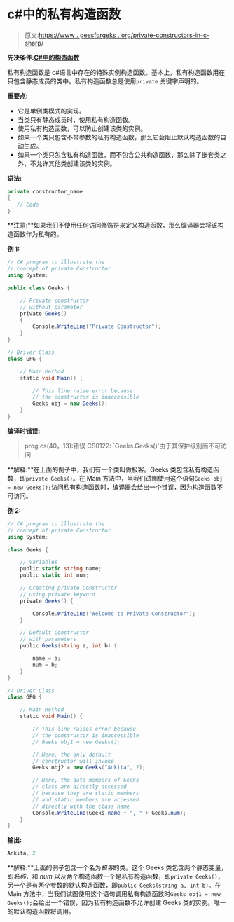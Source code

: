 # c#中的私有构造函数

> 原文:[https://www . geesforgeks . org/private-constructors-in-c-sharp/](https://www.geeksforgeeks.org/private-constructors-in-c-sharp/)

**先决条件:[C#中的构造函数](https://www.geeksforgeeks.org/c-sharp-constructors/)**

私有构造函数是 c#语言中存在的特殊实例构造函数。基本上，私有构造函数用在只包含静态成员的类中。私有构造函数总是使用`private` 关键字声明的。

**重要点:**

*   它是单例类模式的实现。
*   当类只有静态成员时，使用私有构造函数。
*   使用私有构造函数，可以防止创建该类的实例。
*   如果一个类只包含不带参数的私有构造函数，那么它会阻止默认构造函数的自动生成。
*   如果一个类只包含私有构造函数，而不包含公共构造函数，那么除了嵌套类之外，不允许其他类创建该类的实例。

**语法:**

```cs
private constructor_name
{
   // Code
}

```

**注意:**如果我们不使用任何访问修饰符来定义构造函数，那么编译器会将该构造函数作为私有的。

**例 1:**

```cs
// C# program to illustrate the
// concept of private Constructor
using System;

public class Geeks {

    // Private constructor
    // without parameter
    private Geeks()
    {
        Console.WriteLine("Private Constructor");
    }
}

// Driver Class
class GFG {

    // Main Method
    static void Main() {

        // This line raise error because
        // the constructor is inaccessible
        Geeks obj = new Geeks();
    }
}
```

**编译时错误:**

> prog.cs(40，13):错误 CS0122: `Geeks.Geeks()'由于其保护级别而不可访问

**解释:**在上面的例子中，我们有一个类叫做极客。Geeks 类包含私有构造函数，即`private Geeks()`。在 Main 方法中，当我们试图使用这个语句`Geeks obj = new Geeks();`访问私有构造函数时，编译器会给出一个错误，因为构造函数不可访问。

**例 2:**

```cs
// C# program to illustrate the
// concept of private Constructor
using System;

class Geeks {

    // Variables
    public static string name;
    public static int num;

    // Creating private Constructor
    // using private keyword
    private Geeks() {

        Console.WriteLine("Welcome to Private Constructor");
    }

    // Default Constructor
    // with parameters
    public Geeks(string a, int b) {

        name = a;
        num = b;
    }
}

// Driver Class
class GFG {

    // Main Method
    static void Main() {

        // This line raises error because
        // the constructor is inaccessible
        // Geeks obj1 = new Geeks();

        // Here, the only default 
        // constructor will invoke
        Geeks obj2 = new Geeks("Ankita", 2);

        // Here, the data members of Geeks
        // class are directly accessed
        // because they are static members
        // and static members are accessed 
        // directly with the class name
        Console.WriteLine(Geeks.name + ", " + Geeks.num);
    }
}
```

**输出:**

```cs
Ankita, 2
```

**解释:**上面的例子包含一个名为*极客*的类。这个 Geeks 类包含两个静态变量，即*名称*，和 *num* 以及两个构造函数一个是私有构造函数，即`private Geeks()`，另一个是有两个参数的默认构造函数，即`public Geeks(string a, int b)`。在 Main 方法中，当我们试图使用这个语句调用私有构造函数时`Geeks obj1 = new Geeks();`会给出一个错误，因为私有构造函数不允许创建 Geeks 类的实例。唯一的默认构造函数将调用。